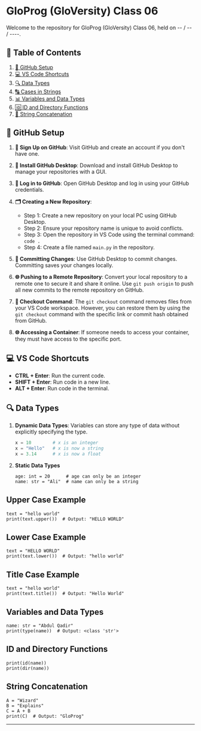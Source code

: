 # GloProg (GloVersity) Class 06

Welcome to the repository for GloProg (GloVersity) Class 06, held on -- / -- / ----.

## 📖 Table of Contents
1. [🚀 GitHub Setup](#github-setup)
2. [💻 VS Code Shortcuts](#vs-code-shortcuts)
3. [🔍 Data Types](#data-types)
4. [🔠 Cases in Strings](#cases-in-strings)
5. [📊 Variables and Data Types](#variables-and-data-types)
6. [🆔 ID and Directory Functions](#id-and-directory-functions)
7. [🔗 String Concatenation](#string-concatenation)

## 🚀 GitHub Setup

1. **📝 Sign Up on GitHub**: Visit GitHub and create an account if you don't have one.

2. **💾 Install GitHub Desktop**: Download and install GitHub Desktop to manage your repositories with a GUI.

3. **🔑 Log in to GitHub**: Open GitHub Desktop and log in using your GitHub credentials.

4. **🗂️ Creating a New Repository**:
    - Step 1: Create a new repository on your local PC using GitHub Desktop.
    - Step 2: Ensure your repository name is unique to avoid conflicts.
    - Step 3: Open the repository in VS Code using the terminal command: `code .`
    - Step 4: Create a file named `main.py` in the repository.

5. **💾 Committing Changes**: Use GitHub Desktop to commit changes. Committing saves your changes locally.

6. **🌐 Pushing to a Remote Repository**: Convert your local repository to a remote one to secure it and share it online. Use `git push origin` to push all new commits to the remote repository on GitHub.

7. **🔄 Checkout Command**: The `git checkout` command removes files from your VS Code workspace. However, you can restore them by using the `git checkout` command with the specific link or commit hash obtained from GitHub.

8. **🌐 Accessing a Container**: If someone needs to access your container, they must have access to the specific port.

## 💻 VS Code Shortcuts
- **CTRL + Enter**: Run the current code.
- **SHIFT + Enter**: Run code in a new line.
- **ALT + Enter**: Run code in the terminal.

## 🔍 Data Types

1. **Dynamic Data Types**:
   Variables can store any type of data without explicitly specifying the type.
   ```python
   x = 10        # x is an integer
   x = "Hello"   # x is now a string
   x = 3.14      # x is now a float

2. **Static Data Types**
   ```
   age: int = 20      # age can only be an integer
   name: str = "Ali"  # name can only be a string
   ```
## Upper Case Example
```
text = "hello world"
print(text.upper())  # Output: "HELLO WORLD"
```
## Lower Case Example
```
text = "HELLO WORLD"
print(text.lower())  # Output: "hello world"
```
## Title Case Example
```
text = "hello world"
print(text.title())  # Output: "Hello World"
```
## Variables and Data Types
```
name: str = "Abdul Qadir"
print(type(name))  # Output: <class 'str'>
```
## ID and Directory Functions
```
print(id(name))
print(dir(name))
```
## String Concatenation
```
A = "Wizard"
B = "Explains"
C = A + B
print(C)  # Output: "GloProg"
```
---